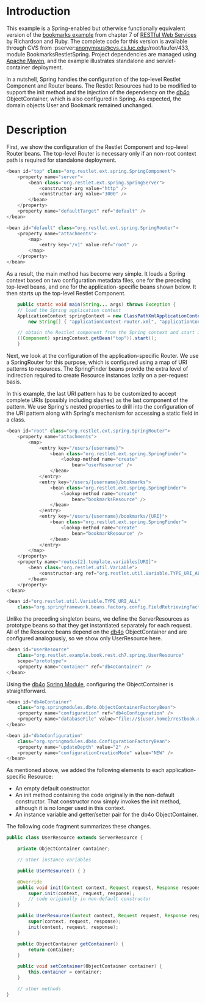 # Introduction

This example is a Spring-enabled but otherwise functionally equivalent
version of the [bookmarks example](http://examples.oreilly.com/9780596529260/)
from chapter 7 of [RESTful Web Services](http://www.oreilly.com/catalog/9780596529260/)
by Richardson and Ruby. The complete code for this version is available
through CVS from :pserver:anonymous@cvs.cs.luc.edu:/root/laufer/433,
module BookmarksRestletSpring. Project dependencies are managed using
[Apache Maven](http://maven.apache.org/),
and the example illustrates standalone and servlet-container deployment.

In a nutshell, Spring handles the configuration of the top-level Restlet
Component and Router beans. The Restlet Resources had to be modified to
support the init method and the injection of the dependency on the
[db4o](http://www.db4o.com/)
ObjectContainer, which is also configured in Spring. As expected, the
domain objects User and Bookmark remained unchanged.

# Description

First, we show the configuration of the Restlet Component and top-level
Router beans. The top-level Router is necessary only if an non-root
context path is required for standalone deployment.


```java
<bean id="top" class="org.restlet.ext.spring.SpringComponent">
    <property name="server">
        <bean class="org.restlet.ext.spring.SpringServer">
            <constructor-arg value="http" />
            <constructor-arg value="3000" />
        </bean>
    </property>
    <property name="defaultTarget" ref="default" />
</bean>

<bean id="default" class="org.restlet.ext.spring.SpringRouter">
    <property name="attachments">
        <map>
            <entry key="/v1" value-ref="root" />
        </map>
    </property>
</bean>

```

As a result, the main method has become very simple. It loads a Spring
context based on two configuration metadata files, one for the preceding
top-level beans, and one for the application-specific beans shown below.
It then starts up the top-level Restlet Component.


```java
    public static void main(String... args) throws Exception {
    // load the Spring application context
    ApplicationContext springContext = new ClassPathXmlApplicationContext(
        new String[] { "applicationContext-router.xml", "applicationContext-server.xml" });

    // obtain the Restlet component from the Spring context and start it
    ((Component) springContext.getBean("top")).start();
    }
```

Next, we look at the configuration of the application-specific Router.
We use a SpringRouter for this purpose, which is configured using a map
of URI patterns to resources. The SpringFinder beans provide the extra
level of indirection required to create Resource instances lazily on a
per-request basis.

In this example, the last URI pattern has to be customized to accept
complete URIs (possibly including slashes) as the last component of the
pattern. We use Spring's nested properties to drill into the
configuration of the URI pattern along with Spring's mechanism for
accessing a static field in a class.


```java
<bean id="root" class="org.restlet.ext.spring.SpringRouter">
    <property name="attachments">
        <map>
            <entry key="/users/{username}">
                <bean class="org.restlet.ext.spring.SpringFinder">
                    <lookup-method name="create"
                        bean="userResource" />
                </bean>
            </entry>
            <entry key="/users/{username}/bookmarks">
                <bean class="org.restlet.ext.spring.SpringFinder">
                    <lookup-method name="create"
                        bean="bookmarksResource" />
                </bean>
            </entry>
            <entry key="/users/{username}/bookmarks/{URI}">
                <bean class="org.restlet.ext.spring.SpringFinder">
                    <lookup-method name="create"
                        bean="bookmarkResource" />
                </bean>
            </entry>
        </map>
    </property>
    <property name="routes[2].template.variables[URI]">
        <bean class="org.restlet.util.Variable">
            <constructor-arg ref="org.restlet.util.Variable.TYPE_URI_ALL" />
        </bean>
    </property>
</bean>

<bean id="org.restlet.util.Variable.TYPE_URI_ALL"
    class="org.springframework.beans.factory.config.FieldRetrievingFactoryBean" />

```

Unlike the preceding singleton beans, we define the ServerResources as
prototype beans so that they get instantiated separately for each
request. All of the Resource beans depend on the
[db4o](http://www.db4o.com/)
ObjectContainer and are configured analogously, so we show only
UserResource here.


```java
<bean id="userResource"
    class="org.restlet.example.book.rest.ch7.spring.UserResource"
    scope="prototype">
    <property name="container" ref="db4oContainer" />
</bean>

```

Using the
[db4o](http://www.db4o.com/)
[Spring Module](http://community.versant.com/Projects/html/projectspaces/db4o-spring.html),
configuring the ObjectContainer is straightforward.


```java
<bean id="db4oContainer"
    class="org.springmodules.db4o.ObjectContainerFactoryBean">
    <property name="configuration" ref="db4oConfiguration" />
    <property name="databaseFile" value="file://${user.home}/restbook.dbo" />
</bean>

<bean id="db4oConfiguration"
    class="org.springmodules.db4o.ConfigurationFactoryBean">
    <property name="updateDepth" value="2" />
    <property name="configurationCreationMode" value="NEW" />
</bean>

```

As mentioned above, we added the following elements to each
application-specific Resource:

-   An empty default constructor.
-   An init method containing the code originally in the non-default
    constructor. That constructor now simply invokes the init method,
    although it is no longer used in this context.
-   An instance variable and getter/setter pair for the db4o
    ObjectContainer.

The following code fragment summarizes these changes.


```java
public class UserResource extends ServerResource {

    private ObjectContainer container;

    // other instance variables

    public UserResource() { }

    @Override
    public void init(Context context, Request request, Response response) {
        super.init(context, request, response);
        // code originally in non-default constructor
    }

    public UserResource(Context context, Request request, Response response) {
        super(context, request, response);
        init(context, request, response);
    }

    public ObjectContainer getContainer() {
        return container;
    }

    public void setContainer(ObjectContainer container) {
        this.container = container;
    }

    // other methods
}

```

